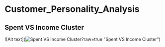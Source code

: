 # Customer_Personality_Analysis

## Spent VS Income Cluster
![Alt text](![Spent VS Income Cluster](https://user-images.githubusercontent.com/68490591/140044552-5fa37123-5e96-481b-b626-a7f2969edca7.png)?raw=true "Spent VS Income Cluster")
